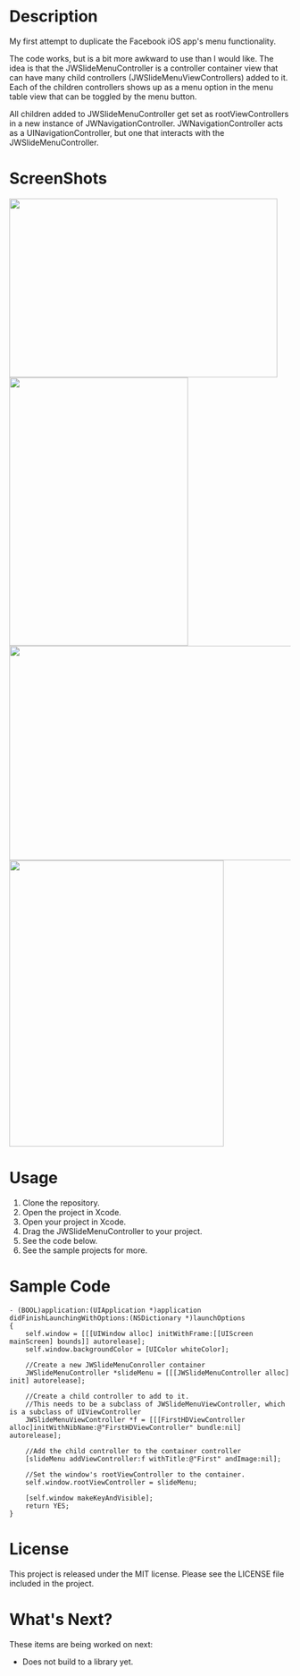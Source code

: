
Description
=========
My first attempt to duplicate the Facebook iOS app's menu functionality.

The code works, but is a bit more awkward to use than I would like. The idea is that the JWSlideMenuController is a controller container view that can have many child controllers (JWSlideMenuViewControllers) added to it. Each of the children controllers shows up as a menu option in the menu table view that can be toggled by the menu button.

All children added to JWSlideMenuController get set as rootViewControllers in a new instance of JWNavigationController.  JWNavigationController acts as a UINavigationController, but one that interacts with the JWSlideMenuController.

ScreenShots
==========

<img src="https://github.com/jeremieweldin/JWSlideMenu/blob/master/Screenshots/iPhone-L-Open.png?raw=true" width="480" height="320">
<img src="https://github.com/jeremieweldin/JWSlideMenu/blob/master/Screenshots/iPhone-P-Open.png?raw=true" width="320" height="480">
<img src="https://github.com/jeremieweldin/JWSlideMenu/blob/master/Screenshots/iPad-L-Open.png?raw=true" width="512" height="384">
<img src="https://github.com/jeremieweldin/JWSlideMenu/blob/master/Screenshots/iPad-P-Open.png?raw=true" width="384" height="512">

Usage
=====

1. Clone the repository.
2. Open the project in Xcode.
3. Open your project in Xcode.
4. Drag the JWSlideMenuController to your project.
5. See the code below.
6. See the sample projects for more.

Sample Code
===========
    - (BOOL)application:(UIApplication *)application didFinishLaunchingWithOptions:(NSDictionary *)launchOptions
    {
        self.window = [[[UIWindow alloc] initWithFrame:[[UIScreen mainScreen] bounds]] autorelease];
        self.window.backgroundColor = [UIColor whiteColor];
        
        //Create a new JWSlideMenuConroller container
        JWSlideMenuController *slideMenu = [[[JWSlideMenuController alloc] init] autorelease];
        
        //Create a child controller to add to it.
        //This needs to be a subclass of JWSlideMenuViewController, which is a subclass of UIViewController
        JWSlideMenuViewController *f = [[[FirstHDViewController alloc]initWithNibName:@"FirstHDViewController" bundle:nil] autorelease];
        
        //Add the child controller to the container controller
        [slideMenu addViewController:f withTitle:@"First" andImage:nil];
        
        //Set the window's rootViewController to the container.
        self.window.rootViewController = slideMenu;
        
        [self.window makeKeyAndVisible];
        return YES;
    }
    
License
======

This project is released under the MIT license. Please see the LICENSE file included in the project.
    
    
What's Next?
===============
These items are being worked on next:

* Does not build to a library yet.